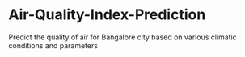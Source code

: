 # Air-Quality-Index-Prediction
Predict the quality of air for Bangalore city based on various climatic conditions and parameters
